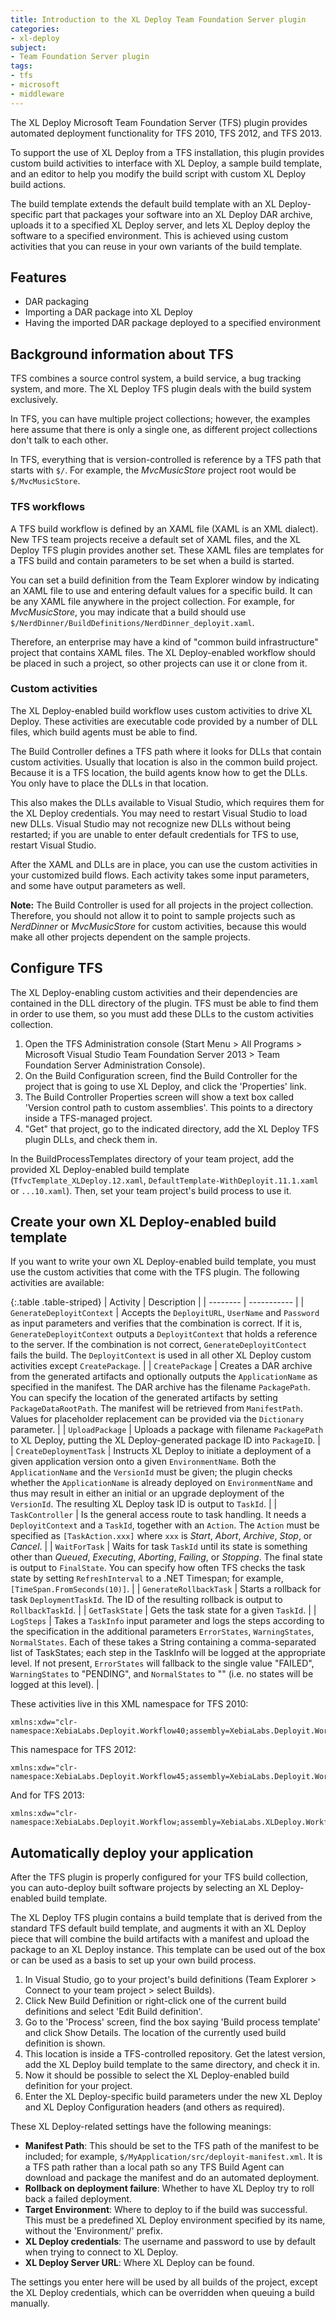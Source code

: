 ```yaml
---
title: Introduction to the XL Deploy Team Foundation Server plugin
categories:
- xl-deploy
subject:
- Team Foundation Server plugin
tags:
- tfs
- microsoft
- middleware
---
```


The XL Deploy Microsoft Team Foundation Server (TFS) plugin provides automated deployment functionality for TFS 2010, TFS 2012, and TFS 2013.

To support the use of XL Deploy from a TFS installation, this plugin provides custom build activities to interface with XL Deploy, a sample build template, and an editor to help you modify the build script with custom XL Deploy build actions.

The build template extends the default build template with an XL Deploy-specific part that packages your software into an XL Deploy DAR archive, uploads it to a specified XL Deploy server, and lets XL Deploy deploy the software to a specified environment. This is achieved using custom activities that you can reuse in your own variants of the build template.

## Features

* DAR packaging    
* Importing a DAR package into XL Deploy
* Having the imported DAR package deployed to a specified environment

## Background information about TFS

TFS combines a source control system, a build service, a bug tracking system, and more. The XL Deploy TFS plugin deals with the build system exclusively.

In TFS, you can have multiple project collections; however, the examples here assume that there is only a single one, as different project collections don't talk to each other.

In TFS, everything that is version-controlled is reference by a TFS path that starts with `$/`. For example, the *MvcMusicStore* project root would be `$/MvcMusicStore`.

### TFS workflows

A TFS build workflow is defined by an XAML file (XAML is an XML dialect). New TFS team projects receive a default set of XAML files, and the XL Deploy TFS plugin provides another set. These XAML files are templates for a TFS build and contain parameters to be set when a build is started.

You can set a build definition from the Team Explorer window by indicating an XAML file to use and entering default values for a specific build. It can be any XAML file anywhere in the project collection. For example, for *MvcMusicStore*, you may indicate that a build should use `$/NerdDinner/BuildDefinitions/NerdDinner_deployit.xaml`.

Therefore, an enterprise may have a kind of "common build infrastructure" project that contains XAML files. The XL Deploy-enabled workflow should be placed in such a project, so other projects can use it or clone from it.

### Custom activities

The XL Deploy-enabled build workflow uses custom activities to drive XL Deploy. These activities are executable code provided by a number of DLL files, which build agents must be able to find.

The Build Controller defines a TFS path where it looks for DLLs that contain custom activities. Usually that location is also in the common build project. Because it is a TFS location, the build agents know how to get the DLLs. You only have to place the DLLs in that location.

This also makes the DLLs available to Visual Studio, which requires them for the XL Deploy credentials. You may need to restart Visual Studio to load new DLLs. Visual Studio may not recognize new DLLs without being restarted; if you are unable to enter default credentials for TFS to use, restart Visual Studio.

After the XAML and DLLs are in place, you can use the custom activities in your customized build flows. Each activity takes some input parameters, and some have output parameters as well.

**Note:** The Build Controller is used for all projects in the project collection. Therefore, you should not allow it to point to sample projects such as *NerdDinner* or *MvcMusicStore* for custom activities, because this would make all other projects dependent on the sample projects.

## Configure TFS

The XL Deploy-enabling custom activities and their dependencies are contained in the DLL directory of the plugin. TFS must be able to find them in order to use them, so you must add these DLLs to the custom activities collection.

1. Open the TFS Administration console (Start Menu > All Programs > Microsoft Visual Studio Team Foundation Server 2013 > Team Foundation Server Administration Console).
1. On the Build Configuration screen, find the Build Controller for the project that is going to use XL Deploy, and click the 'Properties' link.
1. The Build Controller Properties screen will show a text box called 'Version control path to custom assemblies'. This points to a directory inside a TFS-managed project.
1. "Get" that project, go to the indicated directory, add the XL Deploy TFS plugin DLLs, and check them in.

In the BuildProcessTemplates directory of your team project, add the provided XL Deploy-enabled build template (`TfvcTemplate_XLDeploy.12.xaml`, `DefaultTemplate-WithDeployit.11.1.xaml` or `...10.xaml`). Then, set your team project's build process to use it.

## Create your own XL Deploy-enabled build template

If you want to write your own XL Deploy-enabled build template, you must use the custom activities that come with the TFS plugin. The following activities are available:

{:.table .table-striped}
| Activity | Description |
| -------- | ----------- |
| `GenerateDeployitContext` | Accepts the `DeployitURL`, `UserName` and `Password` as input parameters and verifies that the combination is correct. If it is, `GenerateDeployitContext` outputs a `DeployitContext` that holds a reference to the server. If the combination is not correct, `GenerateDeployitContect` fails the build. The `DeployitContext` is used in all other XL Deploy custom activities except `CreatePackage`. |
| `CreatePackage` | Creates a DAR archive from the generated artifacts and optionally outputs the `ApplicationName` as specified in the manifest. The DAR archive has the filename `PackagePath`. You can specify the location of the generated artifacts by setting `PackageDataRootPath`. The manifest will be retrieved from `ManifestPath`. Values for placeholder replacement can be provided via the `Dictionary` parameter. |
| `UploadPackage` | Uploads a package with filename `PackagePath` to XL Deploy, putting the XL Deploy-generated package ID into `PackageID`. |
| `CreateDeploymentTask` | Instructs XL Deploy to initiate a deployment of a given application version onto a given `EnvironmentName`. Both the `ApplicationName` and the `VersionId` must be given; the plugin checks whether the `ApplicationName` is already deployed on `EnvironmentName` and thus may result in either an initial or an upgrade deployment of the `VersionId`. The resulting XL Deploy task ID is output to `TaskId`. |
| `TaskController` | Is the general access route to task handling. It needs a `DeployitContext` and a `TaskId`, together with an `Action`. The `Action` must be specified as `[TaskAction.xxx]` where `xxx` is *Start*, *Abort*, *Archive*, *Stop*, or *Cancel*. |
| `WaitForTask` | Waits for task `TaskId` until its state is something other than *Queued*, *Executing*, *Aborting*, *Failing*, or *Stopping*. The final state is output to `FinalState`. You can specify how often TFS checks the task state by setting `RefreshInterval` to a .NET Timespan; for example, `[TimeSpan.FromSeconds(10)]`. |
| `GenerateRollbackTask` | Starts a rollback for task `DeploymentTaskId`. The ID of the resulting rollback is output to `RollbackTaskId`. |
| `GetTaskState` | Gets the task state for a given `TaskId`. |
| `LogSteps` | Takes a `TaskInfo` input parameter and logs the steps according to the specification in the additional parameters `ErrorStates`, `WarningStates`, `NormalStates`. Each of these takes a String containing a comma-separated list of TaskStates; each step in the TaskInfo will be logged at the appropriate level. If not present, `ErrorStates` will fallback to the single value "FAILED", `WarningStates` to "PENDING", and `NormalStates` to "" (i.e. no states will be logged at this level). |

These activities live in this XML namespace for TFS 2010:

    xmlns:xdw="clr-namespace:XebiaLabs.Deployit.Workflow40;assembly=XebiaLabs.Deployit.Workflow40"

This namespace for TFS 2012: 

    xmlns:xdw="clr-namespace:XebiaLabs.Deployit.Workflow45;assembly=XebiaLabs.Deployit.Workflow45"

And for TFS 2013:
    
    xmlns:xdw="clr-namespace:XebiaLabs.Deployit.Workflow;assembly=XebiaLabs.XLDeploy.Workflow"

## Automatically deploy your application

After the TFS plugin is properly configured for your TFS build collection, you can auto-deploy built software projects by selecting an XL Deploy-enabled build template.

The XL Deploy TFS plugin contains a build template that is derived from the standard TFS default build template, and augments it with an XL Deploy piece that will combine the build artifacts with a manifest and upload the package to an XL Deploy instance. This template can be used out of the box or can be used as a basis to set up your own build process.

1. In Visual Studio, go to your project's build definitions (Team Explorer > Connect to your team project > select Builds).
1. Click New Build Definition or right-click one of the current build definitions and select 'Edit Build definition'.
1. Go to the 'Process' screen, find the box saying 'Build process template' and click Show Details. The location of the currently used build definition is shown.
1. This location is inside a TFS-controlled repository. Get the latest version, add the XL Deploy build template to the same directory, and check it in.
1. Now it should be possible to select the XL Deploy-enabled build definition for your project.
1. Enter the XL Deploy-specific build parameters under the new XL Deploy and XL Deploy Configuration headers (and others as required).

These XL Deploy-related settings have the following meanings:

* **Manifest Path**: This should be set to the TFS path of the manifest to be included; for example, `$/MyApplication/src/deployit-manifest.xml`. It is a TFS path rather than a local path so any TFS Build Agent can download and package the manifest and do an automated deployment.
* **Rollback on deployment failure**: Whether to have XL Deploy try to roll back a failed deployment.
* **Target Environment**: Where to deploy to if the build was successful. This must be a predefined XL Deploy environment specified by its name, without the 'Environment/' prefix.
* **XL Deploy credentials**: The username and password to use by default when trying to connect to XL Deploy.
* **XL Deploy Server URL**: Where XL Deploy can be found.

The settings you enter here will be used by all builds of the project, except the XL Deploy credentials, which can be overridden when queuing a build manually.
